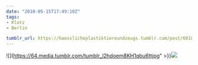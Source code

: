 ```yaml
---
date: "2010-05-15T17:49:10Z"
tags:
- Klotz
- Berlin

tumblr_url: https://haesslicheplastiktiereundzeugs.tumblr.com/post/601854459
---
```

![](https://64.media.tumblr.com/tumblr_l2hdoem8KH1qbu6ttjpg" >}}![](https://64.media.tumblr.com/tumblr_l2hdotNaJm1qbu6tt.jpg)

